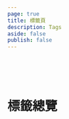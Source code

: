 ```yaml
---
page: true
title: 標籤頁
description: Tags
aside: false
publish: false
---
```


<br/>
<br/>
<br/>

# 標籤總覽

<ClientOnly>
<Tags/>
</ClientOnly>
